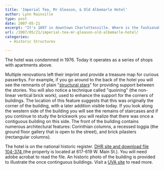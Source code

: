 ```yaml
---
title: 'Imperial Tea, Mr Gleason, & Old Albemarle Hotel'
author: Lynn Rainville
type: post
date: 2007-05-21
excerpt: "It's 1897 in downtown Charlottesville. Where is the fashionable place to dine and spend the night ?"
url: /2007/05/21/imperial-tea-mr-gleason-old-albemarle-hotel/
categories:
  - Historic Structures

---
```

[](http://www.locohistory.org/blog/?attachment_id=123)The hotel was condemned in 1976. Today it operates as a series of shops with apartments above.

Multiple renovations left their imprint and provide a treasure map for curious passerbys. For example, if you go around to the back of the hotel you will see the remnants of plain "[structural stars][1]" for providing support between the stories. You will also notice a technique called "quoining" (the non-linear vertical brick work), used to enhance the support for the corners of buildings. The location of this feature suggests that this was originally the corner of the building, with a later addition visible today. If you look along the western side of the building you will see the remains of staircases and if you continue to study the brickwork you will realize that there was once a contiguous building on this side. The front of the building contains numerous architectural features: Corinthian columns,[](http://www.locohistory.org/blog//?attachment_id=125) a recessed loggia (the ground floor gallery that is open to the street), and brick pilasters (rectangular columns).

The hotel is on the national historic register. [DHR site and download file 104-374 ](http://www.locohistory.org/blog/?attachment_id=127)(the property is located at 617-619 W. Main St.). You will need adobe acrobat to read the file. An historic photo of the building is provided to illustrate the once continguous buildings. Visit a [UVA site][2] to read more.

 [1]: http://www.locohistory.org/blog/2007/02/18/structural-stars/
 [2]: http://cti.itc.virginia.edu/~aas405b/gleason.html
